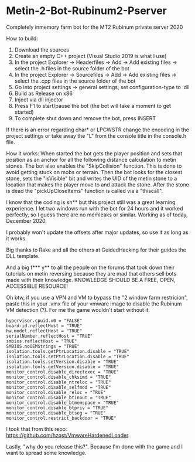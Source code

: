# Metin-2-Bot-Rubinum2-Pserver

Completely inmemory farm bot for the MT2 Rubinum private server 2020

How to build:
1. Download the sources
2. Create an empty C++ project (Visual Studio 2019 is what I use)
3. In the project Explorer -> Headerfiles -> Add -> Add existing files -> select the .h files in the source folder of the bot
4. In the project Explorer -> Sourcefiles -> Add -> Add existing files -> select the .cpp files in the source folder of the bot
5. Go into project settings -> general settings, set configuration-type to .dll
5. Build as Release on x86
2. Inject via dll injector
3. Press F1 to start/pause the bot (the bot will take a moment to get started)
4. To complete shut down and remove the bot, press INSERT

If there is an error regarding char* or LPCWSTR change the encoding in the project settings or take away the "L" from the
console title in the console.h file.

How it works:
When started the bot gets the player position and sets that position as an anchor for all the
following distance calculation to metin stones. The bot also enables the "SkipCollision" function.
This is done to avoid getting stuck on mobs or terrain. Then the bot looks for the closest stone, sets the
"isVisible" bit and writes the UID of the metin stone to a location that makes the player move to
and attack the stone. After the stone is dead the "pickUpCloseItems" function is called via a "thiscall".

I know that the coding is sh** but this project still was a great learning experience.
I let two windows run with the bot for 24 hours and it worked perfectly, so I guess there are no memleaks or similar.
Working as of today, December 2020.

I probably won't update the offsets after major updates, so use it as long as it works.

Big thanks to Rake and all the others at GuidedHacking for their guides the DLL template.

And a big f*** y** to all the people on the forums that took down their tutorials on metin reversing because they
are mad that others sell bots made with their knowledge. KNOWLEDGE SHOULD BE A FREE, OPEN, ACCESSIBLE RESOURCE!

Oh btw, if you use a VPN and VM to bypass the "2 window farm restricion", paste this in your .vmx file of your vmware image to 
disable the Rubinum VM detection (?). For me the game wouldn't start without it.

```
hypervisor.cpuid.v0 = "FALSE"
board-id.reflectHost = "TRUE"
hw.model.reflectHost = "TRUE"
serialNumber.reflectHost = "TRUE"
smbios.reflectHost = "TRUE"
SMBIOS.noOEMStrings = "TRUE"
isolation.tools.getPtrLocation.disable = "TRUE"
isolation.tools.setPtrLocation.disable = "TRUE"
isolation.tools.setVersion.disable = "TRUE"
isolation.tools.getVersion.disable = "TRUE"
monitor_control.disable_directexec = "TRUE"
monitor_control.disable_chksimd = "TRUE"
monitor_control.disable_ntreloc = "TRUE"
monitor_control.disable_selfmod = "TRUE"
monitor_control.disable_reloc = "TRUE"
monitor_control.disable_btinout = "TRUE"
monitor_control.disable_btmemspace = "TRUE"
monitor_control.disable_btpriv = "TRUE"
monitor_control.disable_btseg = "TRUE"
monitor_control.restrict_backdoor = "TRUE"
```

I took that from this repo: https://github.com/hzqst/VmwareHardenedLoader.

Lastly, "why do you release this?".
Because I'm done with the game and I want to spread some knowledge.
